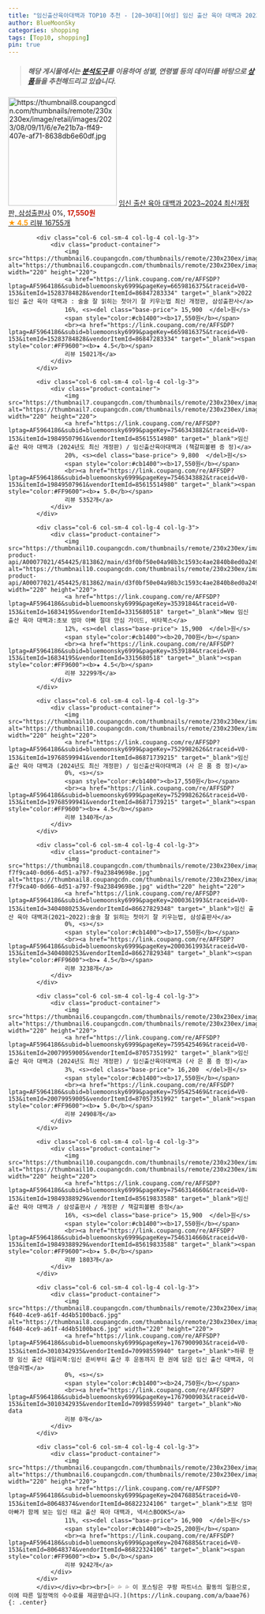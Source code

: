 ```yaml
---
title: "임신출산육아대백과 TOP10 추천 - [20~30대][여성] 임신 출산 육아 대백과 2023~2024 최신개정판, 삼성출판사"
author: BlueMoonSky
categories: shopping
tags: [Top10, shopping]
pin: true
---
```


> ##### 해당 게시물에서는 [**분석도구**](https://itemscout.io/)를 이용하여 **성별**, **연령별** 등의 데이터를 바탕으로 [**상품**](https://link.coupang.com/a/baae76)들을 추천해드리고 있습니다.
<div class="container"><div class="row">
            <div class="col-6 col-sm-4 col-lg-4 col-lg-3">
                <div class="product-container">
                    <img src="https://thumbnail8.coupangcdn.com/thumbnails/remote/230x230ex/image/retail/images/2023/08/09/11/6/e7e21b7a-ff49-407e-af71-8638db6e60df.jpg" alt="https://thumbnail8.coupangcdn.com/thumbnails/remote/230x230ex/image/retail/images/2023/08/09/11/6/e7e21b7a-ff49-407e-af71-8638db6e60df.jpg" width="220" height="220">
                    <a href="https://link.coupang.com/re/AFFSDP?lptag=AF5964186&subid=bluemoonsky6999&pageKey=7526677455&traceid=V0-153&itemId=19752751345&vendorItemId=86827575519" target="_blank">임신 출산 육아 대백과 2023~2024 최신개정판, 삼성출판사</a>
                    0%, <s></s> 
                    <span style="color:#cb1400"><b>17,550원</b></span>
                    <br><a href="https://link.coupang.com/re/AFFSDP?lptag=AF5964186&subid=bluemoonsky6999&pageKey=7526677455&traceid=V0-153&itemId=19752751345&vendorItemId=86827575519" target="_blank"><span style="color:#FF9600"><b>★ 4.5</b></span>
                    리뷰 16755개</a>
                </div>
            </div>
            
            <div class="col-6 col-sm-4 col-lg-4 col-lg-3">
                <div class="product-container">
                    <img src="https://thumbnail6.coupangcdn.com/thumbnails/remote/230x230ex/image/rs_quotation_api/vsugkzz1/a57761442b514df3a333a4ad51a8baf0.jpg" alt="https://thumbnail6.coupangcdn.com/thumbnails/remote/230x230ex/image/rs_quotation_api/vsugkzz1/a57761442b514df3a333a4ad51a8baf0.jpg" width="220" height="220">
                    <a href="https://link.coupang.com/re/AFFSDP?lptag=AF5964186&subid=bluemoonsky6999&pageKey=6659816375&traceid=V0-153&itemId=15283784828&vendorItemId=86847283334" target="_blank">2022 임신 출산 육아 대백과 : 술술 잘 읽히는 첫아기 잘 키우는법 최신 개정판, 삼성출판사</a>
                    16%, <s><del class="base-price"> 15,900  </del>원</s> 
                    <span style="color:#cb1400"><b>17,550원</b></span>
                    <br><a href="https://link.coupang.com/re/AFFSDP?lptag=AF5964186&subid=bluemoonsky6999&pageKey=6659816375&traceid=V0-153&itemId=15283784828&vendorItemId=86847283334" target="_blank"><span style="color:#FF9600"><b>★ 4.5</b></span>
                    리뷰 15021개</a>
                </div>
            </div>
            
            <div class="col-6 col-sm-4 col-lg-4 col-lg-3">
                <div class="product-container">
                    <img src="https://thumbnail7.coupangcdn.com/thumbnails/remote/230x230ex/image/vendor_inventory/c56d/ce3fba0251ccfbebaeb6afcc57ef7aa9e7048e2d4cbccdd00b96243e69e0.jpg" alt="https://thumbnail7.coupangcdn.com/thumbnails/remote/230x230ex/image/vendor_inventory/c56d/ce3fba0251ccfbebaeb6afcc57ef7aa9e7048e2d4cbccdd00b96243e69e0.jpg" width="220" height="220">
                    <a href="https://link.coupang.com/re/AFFSDP?lptag=AF5964186&subid=bluemoonsky6999&pageKey=7546343882&traceid=V0-153&itemId=19849507961&vendorItemId=85615514980" target="_blank">임신 출산 육아 대백과 (2024년도 최신 개정판) / 임신출산육아대백과 (책갈피볼펜 증 정)</a>
                    20%, <s><del class="base-price"> 9,800  </del>원</s> 
                    <span style="color:#cb1400"><b>17,550원</b></span>
                    <br><a href="https://link.coupang.com/re/AFFSDP?lptag=AF5964186&subid=bluemoonsky6999&pageKey=7546343882&traceid=V0-153&itemId=19849507961&vendorItemId=85615514980" target="_blank"><span style="color:#FF9600"><b>★ 5.0</b></span>
                    리뷰 5352개</a>
                </div>
            </div>
            
            <div class="col-6 col-sm-4 col-lg-4 col-lg-3">
                <div class="product-container">
                    <img src="https://thumbnail10.coupangcdn.com/thumbnails/remote/230x230ex/image/retail-product-api/A00077021/454425/813862/main/d3f0bf50e04a98b3c1593c4ae2840b8ed0a24906873a0b4d049914fc41cd5915.jpg" alt="https://thumbnail10.coupangcdn.com/thumbnails/remote/230x230ex/image/retail-product-api/A00077021/454425/813862/main/d3f0bf50e04a98b3c1593c4ae2840b8ed0a24906873a0b4d049914fc41cd5915.jpg" width="220" height="220">
                    <a href="https://link.coupang.com/re/AFFSDP?lptag=AF5964186&subid=bluemoonsky6999&pageKey=3539184&traceid=V0-153&itemId=16834195&vendorItemId=3315680518" target="_blank">New 임신 출산 육아 대백과:초보 엄마 아빠 절대 안심 가이드, 비타북스</a>
                    12%, <s><del class="base-price"> 15,900  </del>원</s> 
                    <span style="color:#cb1400"><b>20,700원</b></span>
                    <br><a href="https://link.coupang.com/re/AFFSDP?lptag=AF5964186&subid=bluemoonsky6999&pageKey=3539184&traceid=V0-153&itemId=16834195&vendorItemId=3315680518" target="_blank"><span style="color:#FF9600"><b>★ 4.5</b></span>
                    리뷰 32299개</a>
                </div>
            </div>
            
            <div class="col-6 col-sm-4 col-lg-4 col-lg-3">
                <div class="product-container">
                    <img src="https://thumbnail10.coupangcdn.com/thumbnails/remote/230x230ex/image/vendor_inventory/5e7a/9ab7956014803e9478b60adb1a8ac4d48826dd1c343a5fb4ced0b6572beb.jpg" alt="https://thumbnail10.coupangcdn.com/thumbnails/remote/230x230ex/image/vendor_inventory/5e7a/9ab7956014803e9478b60adb1a8ac4d48826dd1c343a5fb4ced0b6572beb.jpg" width="220" height="220">
                    <a href="https://link.coupang.com/re/AFFSDP?lptag=AF5964186&subid=bluemoonsky6999&pageKey=7529982626&traceid=V0-153&itemId=19768599941&vendorItemId=86871739215" target="_blank">임신 출산 육아 대백과 (2024년도 최신 개정판) / 임신출산육아대백과 (사 은 품 증 정)</a>
                    0%, <s></s> 
                    <span style="color:#cb1400"><b>17,550원</b></span>
                    <br><a href="https://link.coupang.com/re/AFFSDP?lptag=AF5964186&subid=bluemoonsky6999&pageKey=7529982626&traceid=V0-153&itemId=19768599941&vendorItemId=86871739215" target="_blank"><span style="color:#FF9600"><b>★ 4.5</b></span>
                    리뷰 1340개</a>
                </div>
            </div>
            
            <div class="col-6 col-sm-4 col-lg-4 col-lg-3">
                <div class="product-container">
                    <img src="https://thumbnail8.coupangcdn.com/thumbnails/remote/230x230ex/image/retail/images/1305113105636344-f7f9ca40-0d66-4d51-a797-f9a23849698e.jpg" alt="https://thumbnail8.coupangcdn.com/thumbnails/remote/230x230ex/image/retail/images/1305113105636344-f7f9ca40-0d66-4d51-a797-f9a23849698e.jpg" width="220" height="220">
                    <a href="https://link.coupang.com/re/AFFSDP?lptag=AF5964186&subid=bluemoonsky6999&pageKey=2000361993&traceid=V0-153&itemId=3404080253&vendorItemId=86627829348" target="_blank">임신 출산 육아 대백과(2021~2022):술술 잘 읽히는 첫아기 잘 키우는법, 삼성출판사</a>
                    0%, <s></s> 
                    <span style="color:#cb1400"><b>17,550원</b></span>
                    <br><a href="https://link.coupang.com/re/AFFSDP?lptag=AF5964186&subid=bluemoonsky6999&pageKey=2000361993&traceid=V0-153&itemId=3404080253&vendorItemId=86627829348" target="_blank"><span style="color:#FF9600"><b>★ 4.5</b></span>
                    리뷰 3238개</a>
                </div>
            </div>
            
            <div class="col-6 col-sm-4 col-lg-4 col-lg-3">
                <div class="product-container">
                    <img src="https://thumbnail6.coupangcdn.com/thumbnails/remote/230x230ex/image/vendor_inventory/8dcb/6c2d2739b9ef914917f57d3456243478055bf9278c8363a6e20867e78e5c.jpg" alt="https://thumbnail6.coupangcdn.com/thumbnails/remote/230x230ex/image/vendor_inventory/8dcb/6c2d2739b9ef914917f57d3456243478055bf9278c8363a6e20867e78e5c.jpg" width="220" height="220">
                    <a href="https://link.coupang.com/re/AFFSDP?lptag=AF5964186&subid=bluemoonsky6999&pageKey=7595425469&traceid=V0-153&itemId=20079959005&vendorItemId=87057351992" target="_blank">임신 출산 육아 대백과 (2024년도 최신 개정판) / 임신출산육아대백과 (사 은 품 증 정)</a>
                    3%, <s><del class="base-price"> 16,200  </del>원</s> 
                    <span style="color:#cb1400"><b>17,550원</b></span>
                    <br><a href="https://link.coupang.com/re/AFFSDP?lptag=AF5964186&subid=bluemoonsky6999&pageKey=7595425469&traceid=V0-153&itemId=20079959005&vendorItemId=87057351992" target="_blank"><span style="color:#FF9600"><b>★ 5.0</b></span>
                    리뷰 24908개</a>
                </div>
            </div>
            
            <div class="col-6 col-sm-4 col-lg-4 col-lg-3">
                <div class="product-container">
                    <img src="https://thumbnail10.coupangcdn.com/thumbnails/remote/230x230ex/image/vendor_inventory/bf97/1687553f764041c0b2f4ac0c1713765125292f807c0d21d28f7ef5c8d414.jpg" alt="https://thumbnail10.coupangcdn.com/thumbnails/remote/230x230ex/image/vendor_inventory/bf97/1687553f764041c0b2f4ac0c1713765125292f807c0d21d28f7ef5c8d414.jpg" width="220" height="220">
                    <a href="https://link.coupang.com/re/AFFSDP?lptag=AF5964186&subid=bluemoonsky6999&pageKey=7546314660&traceid=V0-153&itemId=19849388929&vendorItemId=85619833588" target="_blank">임신 출산 육아 대백과 / 삼성출판사 / 개정판 / 책갈피볼펜 증정</a>
                    16%, <s><del class="base-price"> 15,900  </del>원</s> 
                    <span style="color:#cb1400"><b>17,550원</b></span>
                    <br><a href="https://link.coupang.com/re/AFFSDP?lptag=AF5964186&subid=bluemoonsky6999&pageKey=7546314660&traceid=V0-153&itemId=19849388929&vendorItemId=85619833588" target="_blank"><span style="color:#FF9600"><b>★ 5.0</b></span>
                    리뷰 1803개</a>
                </div>
            </div>
            
            <div class="col-6 col-sm-4 col-lg-4 col-lg-3">
                <div class="product-container">
                    <img src="https://thumbnail8.coupangcdn.com/thumbnails/remote/230x230ex/image/retail/images/2020/07/01/8/1/6f1bee39-f640-4ce9-a61f-4d4b5100bac6.jpg" alt="https://thumbnail8.coupangcdn.com/thumbnails/remote/230x230ex/image/retail/images/2020/07/01/8/1/6f1bee39-f640-4ce9-a61f-4d4b5100bac6.jpg" width="220" height="220">
                    <a href="https://link.coupang.com/re/AFFSDP?lptag=AF5964186&subid=bluemoonsky6999&pageKey=1767900903&traceid=V0-153&itemId=3010342935&vendorItemId=70998559940" target="_blank">하루 한 장 임신 출산 데일리북:임신 준비부터 출산 후 운동까지 한 권에 담은 임신 출산 대백과, 이덴슬리벨</a>
                    0%, <s></s> 
                    <span style="color:#cb1400"><b>24,750원</b></span>
                    <br><a href="https://link.coupang.com/re/AFFSDP?lptag=AF5964186&subid=bluemoonsky6999&pageKey=1767900903&traceid=V0-153&itemId=3010342935&vendorItemId=70998559940" target="_blank">No data
                    리뷰 0개</a>
                </div>
            </div>
            
            <div class="col-6 col-sm-4 col-lg-4 col-lg-3">
                <div class="product-container">
                    <img src="https://thumbnail6.coupangcdn.com/thumbnails/remote/230x230ex/image/vendor_inventory/b6f9/012c6134144569ea284255d48a84d36aa7f0a0a48019939758d228e22d80.jpg" alt="https://thumbnail6.coupangcdn.com/thumbnails/remote/230x230ex/image/vendor_inventory/b6f9/012c6134144569ea284255d48a84d36aa7f0a0a48019939758d228e22d80.jpg" width="220" height="220">
                    <a href="https://link.coupang.com/re/AFFSDP?lptag=AF5964186&subid=bluemoonsky6999&pageKey=20476885&traceid=V0-153&itemId=80648374&vendorItemId=86822324106" target="_blank">초보 엄마 아빠가 함께 보는 임신 태교 출산 육아 대백과, 넥서스BOOKS</a>
                    11%, <s><del class="base-price"> 16,900  </del>원</s> 
                    <span style="color:#cb1400"><b>25,200원</b></span>
                    <br><a href="https://link.coupang.com/re/AFFSDP?lptag=AF5964186&subid=bluemoonsky6999&pageKey=20476885&traceid=V0-153&itemId=80648374&vendorItemId=86822324106" target="_blank"><span style="color:#FF9600"><b>★ 5.0</b></span>
                    리뷰 9242개</a>
                </div>
            </div>
            </div></div><br><br>[💦 💦 💦 이 포스팅은 쿠팡 파트너스 활동의 일환으로, 이에 따른 일정액의 수수료를 제공받습니다.](https://link.coupang.com/a/baae76){: .center}